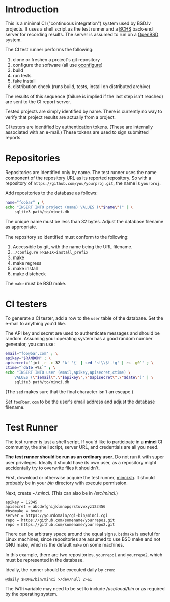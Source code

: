 # Introduction

This is a minimal CI ("continuous integration") system used by BSD.lv
projects.
It uses a shell script as the test runner and a
[BCHS](https://learnbchs.org) back-end server for recording results.
The server is assumed to run on a [OpenBSD](https://www.openbsd.org) system.

The CI test runner performs the following:

1. clone or freshen a project's git repository
2. configure the software (all use [oconfigure](https://github.com/kristapsdz/oconfigure))
3. build
4. run tests
5. fake install
6. distribution check (runs build, tests, install on distributed archive)

The results of this sequence (failure is implied if the last step isn't
reached) are sent to the CI report server.

Tested projects are simply identified by name.  There is currently no
way to verify that project results are actually from a project.

CI testers are identified by authentication tokens.  (These are
internally associated with an e-mail.)  These tokens are used to sign
submitted reports.

# Repositories

Repositories are identified only by name.  The test runner uses the name
component of the repository URL as its reported repository.  So with a
repository of `https://github.com/you/yourproj.git`, the name is
`yourproj`.

Add repositories to the database as follows:

```sh
name="foobar" ; \
echo "INSERT INTO project (name) VALUES (\"$name\")" | \
	sqlite3 path/to/minci.db
```

The unique name must be less than 32 bytes.  Adjust the database
filename as appropriate.

The repository so identified must conform to the following:

1. Accessible by git, with the name being the URL filename.
2. `./configure PREFIX=install_prefix`
3. make
4. make regress
5. make install
6. make distcheck

The `make` must be BSD make.

# CI testers

To generate a CI tester, add a row to the `user` table of the database.
Set the e-mail to anything you'd like.

The API key and secret are used to authenticate messages and should be
random.  Assuming your operating system has a good random number
generator, you can use:

```sh
email="foo@bar.com" ; \
apikey="$RANDOM" ; \
apisecret="`jot -r -c 32 'A' '{' | sed 's!\\$!-!g' | rs -g0`" ; \
ctime="`date +%s`" ; \
echo "INSERT INTO user (email,apikey,apisecret,ctime) \
	VALUES (\"$email\",\"$apikey\",\"$apisecret\",\"$date\")" | \
	sqlite3 path/to/minci.db
```

(The `sed` makes sure that the final character isn't an escape.)

Set `foo@bar.com` to be the user's email address and adjust the database
filename.

# Test Runner

The test runner is just a shell script.
If you'd like to participate in a **minci** CI community, the shell
script, server URL, and credentials are all you need.

**The test runner should be run as an ordinary user**.  Do not run it
with super user privileges.  Ideally it should have its own user, as a
repository might accidentally try to overwrite files it shouldn't.

First, download or otherwise acquire the test runner,
[minci.sh](minci.sh).  It should probably be in your *bin* directory
with execute permission.

Next, create *~/.minci*.  (This can also be in */etc/minci*.)

```
apikey = 12345
apisecret = abcdefghijklmnopqrstuvwxyz123456
#bsdmake = bmake
server = https://yourdomain/cgi-bin/minci.cgi
repo = https://github.com/somename/yourrepo1.git
repo = https://github.com/somename/yourrepo2.git
```

There can be arbitrary space around the equal signs.  `bsdmake` is
useful for Linux machines, since repositories are assumed to use BSD
make and not GNU make, which is the default `make` on some machines.

In this example, there are two repositories, `yourrepo1` and
`yourrepo2`, which must be represented in the database.

Ideally, the runner should be executed daily by `cron`:

```
@daily $HOME/bin/minci >/dev/null 2>&1
```

The `PATH` variable may need to be set to include */usr/local/bin* or as
required by the operating system.

